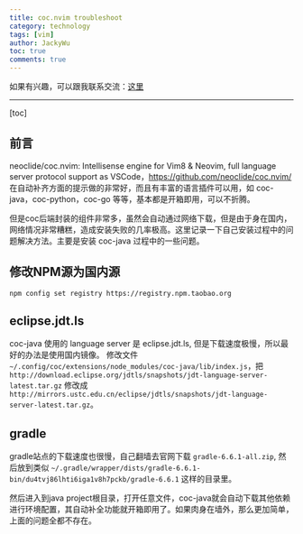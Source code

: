 ```yaml
---
title: coc.nvim troubleshoot
category: technology
tags: [vim]
author: JackyWu
toc: true
comments: true
---
```


如果有兴趣，可以跟我联系交流：[这里](/contact/)

---

[toc]

## 前言

neoclide/coc.nvim: Intellisense engine for Vim8 & Neovim, full language server protocol support as VSCode，https://github.com/neoclide/coc.nvim/
在自动补齐方面的提示做的非常好，而且有丰富的语言插件可以用，如 coc-java，coc-python，coc-go 等等，基本都是开箱即用，可以不折腾。

但是coc后端封装的组件非常多，虽然会自动通过网络下载，但是由于身在国内，网络情况非常糟糕，造成安装失败的几率极高。这里记录一下自己安装过程中的问题解决方法。主要是安装 coc-java 过程中的一些问题。

## 修改NPM源为国内源

    npm config set registry https://registry.npm.taobao.org

## eclipse.jdt.ls

coc-java 使用的 language server 是 eclipse.jdt.ls, 但是下载速度极慢，所以最好的办法是使用国内镜像。
修改文件 `~/.config/coc/extensions/node_modules/coc-java/lib/index.js`，把 `http://download.eclipse.org/jdtls/snapshots/jdt-language-server-latest.tar.gz` 修改成 `http://mirrors.ustc.edu.cn/eclipse/jdtls/snapshots/jdt-language-server-latest.tar.gz`。

## gradle

gradle站点的下载速度也很慢，自己翻墙去官网下载 `gradle-6.6.1-all.zip`, 然后放到类似 `~/.gradle/wrapper/dists/gradle-6.6.1-bin/du4tvj86lhti6iga1v8h7pckb/gradle-6.6.1` 这样的目录里。

然后进入到java project根目录，打开任意文件，coc-java就会自动下载其他依赖进行环境配置，其自动补全功能就开箱即用了。如果肉身在墙外，那么更加简单，上面的问题全都不存在。
